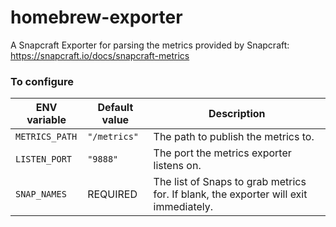 # homebrew-exporter
A Snapcraft Exporter for parsing the metrics provided by Snapcraft: https://snapcraft.io/docs/snapcraft-metrics

### To configure

| ENV variable | Default value | Description |
|--------------|---------------|-------------|
| `METRICS_PATH` | `"/metrics"`| The path to publish the metrics to. |
| `LISTEN_PORT`  | `"9888"`    | The port the metrics exporter listens on. |
| `SNAP_NAMES` | REQUIRED | The list of Snaps to grab metrics for. If blank, the exporter will exit immediately. |
